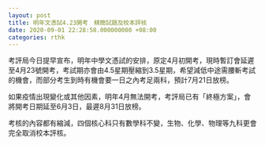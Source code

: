 ```yaml
---
layout: post
title: 明年文憑試4.23開考　精簡試題及校本評核
date: 2020-09-01 22:28:58.000000000 +08:00
categories: rthk
---
```


考評局今日提早宣布，明年中學文憑試的安排，原定4月初開考，現時暫訂會延遲至4月23號開考，考試期亦會由4.5星期壓縮到3.5星期，希望減低中途需腰斬考試的機會，而部分考生到時有機會要一日之內考足兩科，預計7月21日放榜。

如果疫情出現變化或其他因素，明年4月無法開考，考評局已有「終極方案」，會將開考日期延至6月3日，最遲8月31日放榜。

考核的內容都有縮減，四個核心科只有數學科不變，生物、化學、物理等九科更會完全取消校本評核。
